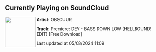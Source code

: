 ## Currently Playing on SoundCloud

[<img align="left" width="100" src="https://i1.sndcdn.com/artworks-ycvsMNUPu9eTAYpw-F4oEeg-t500x500.jpg">](https://soundcloud.com/obscuurrecords/premiere-dev-bass-down-low-hellbound-edit-free-download?in=saxurn/sets/tmp/)

**Artist**: OBSCUUR 

**Track**: Premiere: DEV - BASS DOWN LOW (HELLBOUND! EDIT) [Free Download]

Last updated at 05/08/2024 11:09

